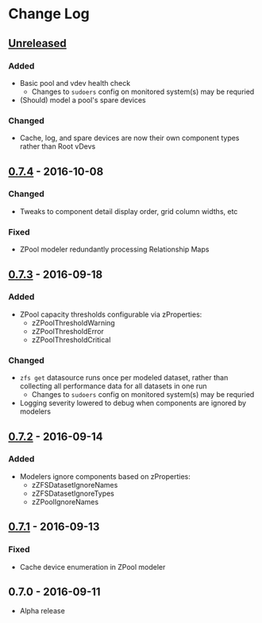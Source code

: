 # Change Log

## [Unreleased]
### Added
 * Basic pool and vdev health check
   * Changes to `sudoers` config on monitored system(s) may be requried
 * (Should) model a pool's spare devices

### Changed
 * Cache, log, and spare devices are now their own component types rather than Root vDevs

## [0.7.4] - 2016-10-08
### Changed
 * Tweaks to component detail display order, grid column widths, etc

### Fixed
 * ZPool modeler redundantly processing Relationship Maps

## [0.7.3] - 2016-09-18
### Added
 * ZPool capacity thresholds configurable via zProperties:
   * zZPoolThresholdWarning
   * zZPoolThresholdError
   * zZPoolThresholdCritical

### Changed
 * `zfs get` datasource runs once per modeled dataset, rather than collecting all performance data for all datasets in one run 
   * Changes to `sudoers` config on monitored system(s) may be requried
 * Logging severity lowered to debug when components are ignored by modelers


## [0.7.2] - 2016-09-14
### Added
 * Modelers ignore components based on zProperties:
   * zZFSDatasetIgnoreNames
   * zZFSDatasetIgnoreTypes
   * zZPoolIgnoreNames


## [0.7.1] - 2016-09-13
### Fixed
 * Cache device enumeration in ZPool modeler


## 0.7.0 - 2016-09-11
 * Alpha release


[Unreleased]: https://github.com/daviswr/ZenPacks.daviswr.ZFS/compare/0.7.4...HEAD
[0.7.4]: https://github.com/daviswr/ZenPacks.daviswr.ZFS/compare/0.7.3...0.7.4
[0.7.3]: https://github.com/daviswr/ZenPacks.daviswr.ZFS/compare/0.7.2...0.7.3
[0.7.2]: https://github.com/daviswr/ZenPacks.daviswr.ZFS/compare/0.7.1...0.7.2 
[0.7.1]: https://github.com/daviswr/ZenPacks.daviswr.ZFS/compare/0.7.0...0.7.1
